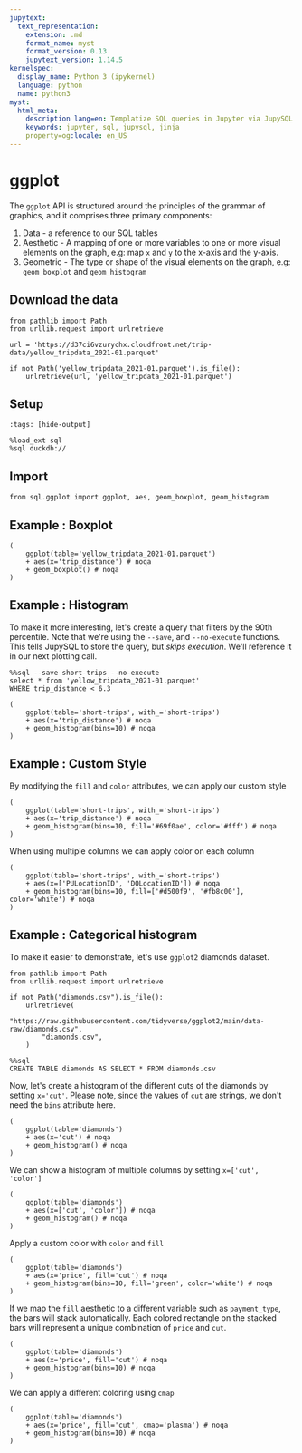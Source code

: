 ```yaml
---
jupytext:
  text_representation:
    extension: .md
    format_name: myst
    format_version: 0.13
    jupytext_version: 1.14.5
kernelspec:
  display_name: Python 3 (ipykernel)
  language: python
  name: python3
myst:
  html_meta:
    description lang=en: Templatize SQL queries in Jupyter via JupySQL
    keywords: jupyter, sql, jupysql, jinja
    property=og:locale: en_US
---
```


# ggplot

The `ggplot` API is structured around the principles of the grammar of graphics, and it comprises three primary components:
1. Data - a reference to our SQL tables
2. Aesthetic - A mapping of one or more variables to one or more visual elements on the graph, e.g: map `x` and `y` to the x-axis and the y-axis.
3. Geometric - The type or shape of the visual elements on the graph, e.g: `geom_boxplot` and `geom_histogram`


## Download the data

```{code-cell} ipython3
from pathlib import Path
from urllib.request import urlretrieve

url = 'https://d37ci6vzurychx.cloudfront.net/trip-data/yellow_tripdata_2021-01.parquet'

if not Path('yellow_tripdata_2021-01.parquet').is_file():
    urlretrieve(url, 'yellow_tripdata_2021-01.parquet')
```

## Setup

```{code-cell} ipython3
:tags: [hide-output]

%load_ext sql
%sql duckdb://
```

## Import
```{code-cell} ipython3
from sql.ggplot import ggplot, aes, geom_boxplot, geom_histogram
```

## Example : Boxplot

```{code-cell} ipython3
(
    ggplot(table='yellow_tripdata_2021-01.parquet')
    + aes(x='trip_distance') # noqa
    + geom_boxplot() # noqa
)
```

## Example : Histogram

To make it more interesting, let's create a query that filters by the 90th percentile. Note that we're using the `--save`, and `--no-execute` functions. This tells JupySQL to store the query, but *skips execution*. We'll reference it in our next plotting call.

```{code-cell} ipython3
%%sql --save short-trips --no-execute
select * from 'yellow_tripdata_2021-01.parquet'
WHERE trip_distance < 6.3
```

```{code-cell} ipython3
(
    ggplot(table='short-trips', with_='short-trips')
    + aes(x='trip_distance') # noqa
    + geom_histogram(bins=10) # noqa
)
```

## Example : Custom Style

By modifying the `fill` and `color` attributes, we can apply our custom style

```{code-cell} ipython3
(
    ggplot(table='short-trips', with_='short-trips')
    + aes(x='trip_distance') # noqa
    + geom_histogram(bins=10, fill='#69f0ae', color='#fff') # noqa
)
```

When using multiple columns we can apply color on each column

```{code-cell} ipython3
(
    ggplot(table='short-trips', with_='short-trips')
    + aes(x=['PULocationID', 'DOLocationID']) # noqa
    + geom_histogram(bins=10, fill=['#d500f9', '#fb8c00'], color='white') # noqa
)
```

## Example : Categorical histogram

To make it easier to demonstrate, let's use `ggplot2` diamonds dataset.

```{code-cell} ipython3
from pathlib import Path
from urllib.request import urlretrieve

if not Path("diamonds.csv").is_file():
    urlretrieve(
        "https://raw.githubusercontent.com/tidyverse/ggplot2/main/data-raw/diamonds.csv",
        "diamonds.csv",
    )
```

```{code-cell} ipython3
%%sql
CREATE TABLE diamonds AS SELECT * FROM diamonds.csv
```

Now, let's create a histogram of the different cuts of the diamonds by setting `x='cut'`.
Please note, since the values of `cut` are strings, we don't need the `bins` attribute here.

```{code-cell} ipython3
(
    ggplot(table='diamonds')
    + aes(x='cut') # noqa
    + geom_histogram() # noqa
)
```

We can show a histogram of multiple columns by setting `x=['cut', 'color']`

```{code-cell} ipython3
(
    ggplot(table='diamonds')
    + aes(x=['cut', 'color']) # noqa
    + geom_histogram() # noqa
)
```

Apply a custom color with `color` and `fill`

```{code-cell} ipython3
(
    ggplot(table='diamonds')
    + aes(x='price', fill='cut') # noqa
    + geom_histogram(bins=10, fill='green', color='white') # noqa
)
```

If we map the `fill` aesthetic to a different variable such as `payment_type`, the bars will stack automatically. Each colored rectangle on the stacked bars will represent a unique combination of `price` and `cut`.

```{code-cell} ipython3
(
    ggplot(table='diamonds')
    + aes(x='price', fill='cut') # noqa
    + geom_histogram(bins=10) # noqa
)
```

We can apply a different coloring using `cmap`

```{code-cell} ipython3
(
    ggplot(table='diamonds')
    + aes(x='price', fill='cut', cmap='plasma') # noqa
    + geom_histogram(bins=10) # noqa
)
```

